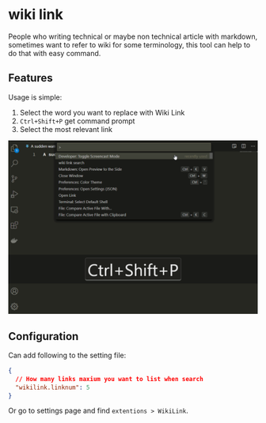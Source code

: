 # wiki link

People who writing technical or maybe non technical article with markdown, sometimes want to refer to wiki for some terminology, this tool can help to do that with easy command.

## Features

Usage is simple:
1. Select the word you want to replace with Wiki Link
2. `Ctrl+Shift+P` get command prompt
3. Select the most relevant link

![wikilink demo](images/extension-demo.gif)


## Configuration

Can add following to the setting file:

```json
{
  // How many links maxium you want to list when search
  "wikilink.linknum": 5 
}
```

Or go to settings page and find `extentions > WikiLink`.
